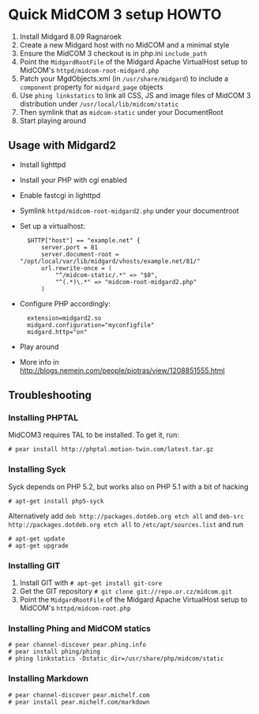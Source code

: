 Quick MidCOM 3 setup HOWTO
==========================

1. Install Midgard 8.09 Ragnaroek
2. Create a new Midgard host with no MidCOM and a minimal style
3. Ensure the MidCOM 3 checkout is in php.ini `include_path`
4. Point the `MidgardRootFile` of the Midgard Apache VirtualHost setup to MidCOM's `httpd/midcom-root-midgard.php`
5. Patch your MgdObjects.xml (in `/usr/share/midgard`) to include a `component` property for `midgard_page` objects
6. Use `phing linkstatics` to link all CSS, JS and image files of MidCOM 3 distribution under `/usr/local/lib/midcom/static`
7. Then symlink that as `midcom-static` under your DocumentRoot 
8. Start playing around

Usage with Midgard2
-------------------

* Install lighttpd
* Install your PHP with cgi enabled
* Enable fastcgi in lighttpd
* Symlink `httpd/midcom-root-midgard2.php` under your documentroot
* Set up a virtualhost:

        $HTTP["host"] == "example.net" {
            server.port = 81
            server.document-root = "/opt/local/var/lib/midgard/vhosts/example.net/81/"
            url.rewrite-once = ( 
                "^/midcom-static/.*" => "$0",
                "^(.*)\.*" => "midcom-root-midgard2.php" 
            )

* Configure PHP accordingly:

        extension=midgard2.so
        midgard.configuration="myconfigfile"
        midgard.http="on"
    
* Play around
* More info in <http://blogs.nemein.com/people/piotras/view/1208851555.html>

Troubleshooting
---------------

### Installing PHPTAL

MidCOM3 requires TAL to be installed. To get it, run:

    # pear install http://phptal.motion-twin.com/latest.tar.gz

### Installing Syck

Syck depends on PHP 5.2, but works also on PHP 5.1 with a bit of hacking

    # apt-get install php5-syck
    
Alternatively add `deb http://packages.dotdeb.org etch all` and `deb-src http://packages.dotdeb.org etch all` to `/etc/apt/sources.list` and run

    # apt-get update
    # apt-get upgrade

### Installing GIT

1. Install GIT with `# apt-get install git-core`
2. Get the GIT repository `# git clone git://repo.or.cz/midcom.git`
3. Point the `MidgardRootFile` of the Midgard Apache VirtualHost setup to MidCOM's `httpd/midcom-root.php`

### Installing Phing and MidCOM statics

    # pear channel-discover pear.phing.info
    # pear install phing/phing
    # phing linkstatics -Dstatic_dir=/usr/share/php/midcom/static

### Installing Markdown

    # pear channel-discover pear.michelf.com
    # pear install pear.michelf.com/markdown